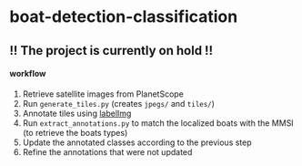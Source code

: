 # boat-detection-classification

## !! The project is currently on hold !!

#### workflow
1. Retrieve satellite images from PlanetScope
2. Run `generate_tiles.py` (creates `jpegs/` and `tiles/`)
3. Annotate tiles using [labelImg](https://github.com/HumanSignal/labelImg)
4. Run `extract_annotations.py` to match the localized boats with the MMSI (to retrieve the boats types)
5. Update the annotated classes according to the previous step
6. Refine the annotations that were not updated 
